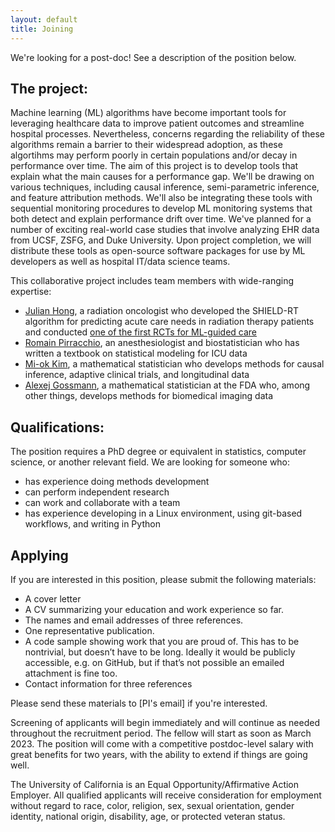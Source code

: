 ```yaml
---
layout: default
title: Joining
---
```


We're looking for a post-doc! See a description of the position below.

## The project:
Machine learning (ML) algorithms have become important tools for leveraging healthcare data to improve patient outcomes and streamline hospital processes.
Nevertheless, concerns regarding the reliability of these algorithms remain a barrier to their widespread adoption, as these algortihms may perform poorly in certain populations and/or decay in performance over time.
The aim of this project is to develop tools that explain what the main causes for a performance gap.
We'll be drawing on various techniques, including causal inference, semi-parametric inference, and feature attribution methods.
We'll also be integrating these tools with sequential monitoring procedures to develop ML monitoring systems that both detect and explain performance drift over time.
We've planned for a number of exciting real-world case studies that  involve analyzing EHR data from UCSF, ZSFG, and Duke University.
Upon project completion, we will distribute these tools as open-source software packages for use by ML developers as well as hospital IT/data science teams.

This collaborative project includes team members with wide-ranging expertise:
* [Julian Hong](https://honglab.ucsf.edu/), a radiation oncologist who developed the SHIELD-RT algorithm for predicting acute care needs in radiation therapy patients and conducted [one of the first RCTs for ML-guided care](https://ascopubs.org/doi/full/10.1200/JCO.20.01688)
* [Romain Pirracchio](https://www.romainpirracchio.org/), an anesthesiologist and biostatistician who has written a textbook on statistical modeling for ICU data
* [Mi-ok Kim](https://profiles.ucsf.edu/mi-ok.kim), a mathematical statistician who develops methods for causal inference, adaptive clinical trials, and longitudinal data
* [Alexej Gossmann](https://www.alexejgossmann.com/), a mathematical statistician at the FDA who, among other things, develops methods for  biomedical imaging data

## Qualifications:
The position requires a PhD degree or equivalent in statistics, computer science, or another relevant field.
We are looking for someone who:
* has experience doing methods development
* can perform independent research
* can work and collaborate with a team
* has experience developing in a Linux environment, using git-based workflows, and writing in Python

## Applying
If you are interested in this position, please submit the following materials:
* A cover letter
* A CV summarizing your education and work experience so far.
* The names and email addresses of three references.
* One representative publication.
* A code sample showing work that you are proud of. This has to be nontrivial, but doesn’t have to be long. Ideally it would be publicly accessible, e.g. on GitHub, but if that’s not possible an emailed attachment is fine too.
* Contact information for three references

Please send these materials to [PI's email] if you're interested.

Screening of applicants will begin immediately and will continue as needed throughout the recruitment period. The fellow will start as soon as March 2023.
The position will come with a competitive postdoc-level salary with great benefits for two years, with the ability to extend if things are going well.

The University of California is an Equal Opportunity/Affirmative Action Employer. All qualified applicants will receive consideration for employment without regard to race, color, religion, sex, sexual orientation, gender identity, national origin, disability, age, or protected veteran status.